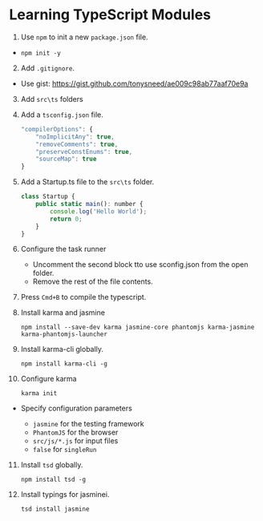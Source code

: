 # Learning TypeScript Modules

1. Use `npm` to init a new `package.json` file.

  - `npm init -y`

2. Add `.gitignore`.

  - Use gist: https://gist.github.com/tonysneed/ae009c98ab77aaf70e9a
  
3. Add `src\ts` folders

4. Add a `tsconfig.json` file.

    ```js
    "compilerOptions": {
        "noImplicitAny": true,
        "removeComments": true,
        "preserveConstEnums": true,
        "sourceMap": true
    }
    ```
    
5. Add a Startup.ts file to the `src\ts` folder.

    ```js
    class Startup {
        public static main(): number {
            console.log('Hello World');
            return 0;
        }
    }
    ```
    
6. Configure the task runner
   - Uncomment the second block tto use sconfig.json from the open folder.
   - Remove the rest of the file contents.
   
7. Press `Cmd+B` to compile the typescript.

8. Install karma and jasmine

    ```shell
    npm install --save-dev karma jasmine-core phantomjs karma-jasmine karma-phantomjs-launcher
    ```
    
9. Install karma-cli globally.

    ```shell
    npm install karma-cli -g
    ```
    
10. Configure karma

    ```shell
    karma init
    ```

  - Specify configuration parameters
  
    + `jasmine` for the testing framework
    + `PhantomJS` for the browser
    + `src/js/*.js` for input files
    + `false` for `singleRun`
    
11. Install `tsd` globally.

    ```shell
    npm install tsd -g
    ```

12. Install typings for jasminei.

    ```shell
    tsd install jasmine
    ```
